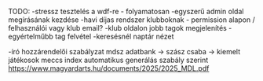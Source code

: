 TODO:
-stressz tesztelés a wdf-re - folyamatosan 
-egyszerű admin oldal megírásának kezdése
-havi díjas rendszer klubboknak - permission alapon / felhasználói vagy klub email?
-klub oldalon jobb tagok megjelenítés - egyértelműbb tag felvétel
-keresésnél naptár nézet

-író hozzárendelői szabályzat mdsz adatbank -> szász csaba -> kiemelt játékosok meccs index automatikus generálás szabály szerint
https://www.magyardarts.hu/documents/2025/2025_MDL.pdf